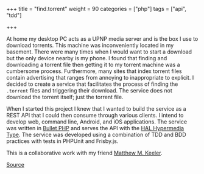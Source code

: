 +++
title = "find.torrent"
weight = 90
categories = ["php"]
tags = ["api", "tdd"]

+++

At home my desktop PC acts as a UPNP media server and is the box I use to
download torrents. This machine was inconveniently located in my basement. There
were many times when I would want to start a download but the only device
nearby is my phone. I found that finding and downloading a torrent file then
getting it to my torrent machine was a cumbersome process. Furthermore, many
sites that index torrent files contain advertising that ranges from annoying to
inappropriate to explicit. I decided to create a service that facilitates the
process of finding the `.torrent` files and triggering their download. The
service does not download the torrent itself; just the torrent file.

When I started this project I knew that I wanted to build the service as a REST
API that I could then consume through various clients. I intend to develop web,
command line, Android, and iOS applications. The service was written in [Bullet
PHP][bullet] and serves the API with the [HAL Hypermedia Type][hal]. The
service was developed using a combination of TDD and BDD practices with tests in
PHPUnit and Frisby.js.

This is a collaborative work with my friend [Matthew M. Keeler][matthew].

[Source][source]

[source]: https://github.com/Tortugas-Consulting-LLC/find.torrent
[matthew]: http://cupfullofcode.com
[bullet]: http://bulletphp.com/
[hal]: http://stateless.co/hal_specification.html
